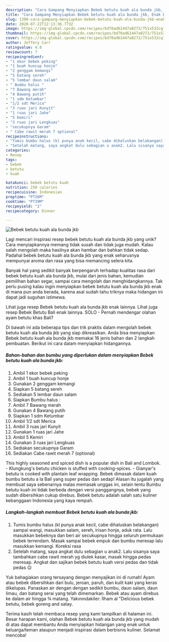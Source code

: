 ```yaml
---
description: "Cara Gampang Menyiapkan Bebek betutu kuah ala bunda jkb, Enak Banget"
title: "Cara Gampang Menyiapkan Bebek betutu kuah ala bunda jkb, Enak Banget"
slug: 1390-cara-gampang-menyiapkan-bebek-betutu-kuah-ala-bunda-jkb-enak-banget
date: 2020-07-22T12:13:36.773Z
image: https://img-global.cpcdn.com/recipes/bd70ad61447a8272/751x532cq70/bebek-betutu-kuah-ala-bunda-jkb-foto-resep-utama.jpg
thumbnail: https://img-global.cpcdn.com/recipes/bd70ad61447a8272/751x532cq70/bebek-betutu-kuah-ala-bunda-jkb-foto-resep-utama.jpg
cover: https://img-global.cpcdn.com/recipes/bd70ad61447a8272/751x532cq70/bebek-betutu-kuah-ala-bunda-jkb-foto-resep-utama.jpg
author: Jeffery Carr
ratingvalue: 4.8
reviewcount: 7
recipeingredient:
- "1 ekor bebek peking"
- "1 buah kuncup honje"
- "2 genggam kemangi"
- "5 batang sereh"
- "5 lembar daun salam"
- " Bumbu halus "
- "7 Bawang merah"
- "4 Bawang putih"
- "1 sdm Ketumbar"
- "1/2 sdt Merica"
- "3 ruas jari Kunyit"
- "1 ruas jari Jahe"
- "5 Kemiri"
- "3 ruas jari Lengkuas"
- "secukupnya Garam"
- " Cabe rawit merah 7 optional"
recipeinstructions:
- "Tumis bumbu halus (kl punya anak kecil, cabe dihaluskan belakangan) sampai wangi, masukkan salam, sereh, irisan honje, aduk rata. Lalu masukkan bebeknya dan beri air secukupnya hingga seluruh permukaan bebek terrendam. Masak sampai bebek empuk dan bumbu meresap lalu masukkan kemangi. Koreksi rasa"
- "Setelah matang, saya angkat dulu sebagian u anak2. Lalu sisanya saya tambahkan cabe rawit merah yg diulek kasar, masak hingga pedas meresap. Angkat dan sajikan bebek betutu kuah versi pedas dan tidak pedas 😉"
categories:
- Resep
tags:
- bebek
- betutu
- kuah

katakunci: bebek betutu kuah 
nutrition: 250 calories
recipecuisine: Indonesian
preptime: "PT26M"
cooktime: "PT39M"
recipeyield: "2"
recipecategory: Dinner

---
```



![Bebek betutu kuah ala bunda jkb](https://img-global.cpcdn.com/recipes/bd70ad61447a8272/751x532cq70/bebek-betutu-kuah-ala-bunda-jkb-foto-resep-utama.jpg)

Lagi mencari inspirasi resep bebek betutu kuah ala bunda jkb yang unik? Cara menyiapkannya memang tidak susah dan tidak juga mudah. Kalau salah mengolah maka hasilnya akan hambar dan bahkan tidak sedap. Padahal bebek betutu kuah ala bunda jkb yang enak seharusnya mempunyai aroma dan rasa yang bisa memancing selera kita.

Banyak hal yang sedikit banyak berpengaruh terhadap kualitas rasa dari bebek betutu kuah ala bunda jkb, mulai dari jenis bahan, kemudian pemilihan bahan segar, sampai cara mengolah dan menghidangkannya. Tak perlu pusing kalau ingin menyiapkan bebek betutu kuah ala bunda jkb enak di mana pun anda berada, karena asal sudah tahu triknya maka hidangan ini dapat jadi suguhan istimewa.

Lihat juga resep Bebek betutu kuah ala bunda jkb enak lainnya. Lihat juga resep Bebek Betutu Bali enak lainnya. SOLO - Pernah mendengar olahan ayam betutu khas Bali?


Di bawah ini ada beberapa tips dan trik praktis dalam mengolah bebek betutu kuah ala bunda jkb yang siap dikreasikan. Anda bisa menyiapkan Bebek betutu kuah ala bunda jkb memakai 16 jenis bahan dan 2 langkah pembuatan. Berikut ini cara dalam menyiapkan hidangannya.

<!--inarticleads1-->

##### Bahan-bahan dan bumbu yang diperlukan dalam menyiapkan Bebek betutu kuah ala bunda jkb:

1. Ambil 1 ekor bebek peking
1. Ambil 1 buah kuncup honje
1. Gunakan 2 genggam kemangi
1. Siapkan 5 batang sereh
1. Sediakan 5 lembar daun salam
1. Siapkan  Bumbu halus :
1. Ambil 7 Bawang merah
1. Gunakan 4 Bawang putih
1. Siapkan 1 sdm Ketumbar
1. Ambil 1/2 sdt Merica
1. Ambil 3 ruas jari Kunyit
1. Gunakan 1 ruas jari Jahe
1. Ambil 5 Kemiri
1. Gunakan 3 ruas jari Lengkuas
1. Sediakan secukupnya Garam
1. Sediakan  Cabe rawit merah 7 (optional)


This highly seasoned and spiced dish is a popular dish in Bali and Lombok. - Klungkung&#39;s betutu chicken is stuffed with cooking-spices. - Gianyar&#39;s betutu is cooked with plantain leaf wrapping. Bebek dimasak dalam kuah bumbu betutu a la Bali yang super pedas dan sedap! Alasan itu jugalah yang membuat saya sebenarnya malas memasak unggas ini, selain tentu Bumbu betutu kuah ini tidak berbeda dengan versi panggangnya, bebek yang sudah dibersihkan cukup direbus. Bebek betutu adalah salah satu kuliner kebanggaan Indonesia yang kaya rempah. 

<!--inarticleads2-->

##### Langkah-langkah membuat Bebek betutu kuah ala bunda jkb:

1. Tumis bumbu halus (kl punya anak kecil, cabe dihaluskan belakangan) sampai wangi, masukkan salam, sereh, irisan honje, aduk rata. Lalu masukkan bebeknya dan beri air secukupnya hingga seluruh permukaan bebek terrendam. Masak sampai bebek empuk dan bumbu meresap lalu masukkan kemangi. Koreksi rasa
1. Setelah matang, saya angkat dulu sebagian u anak2. Lalu sisanya saya tambahkan cabe rawit merah yg diulek kasar, masak hingga pedas meresap. Angkat dan sajikan bebek betutu kuah versi pedas dan tidak pedas 😉


Yuk bahagiakan orang tersayang dengan menyajikan ini di rumah! Ayam atau bebek dibersihkan dari bulu, jeroan, paruh, dan kulit kaki yang keras dikelupas. Panaskan air dengan dengan sedikit bumbu, daun salam, daun limau, dan batang serai yang telah dimemarkan. Bebek atau ayam direbus ke dalam air hingga ¾ matang. Yakınındakiler: İlham al &#34;Delicious bebek betutu, bebek goreng and satay. 

Terima kasih telah membaca resep yang kami tampilkan di halaman ini. Besar harapan kami, olahan Bebek betutu kuah ala bunda jkb yang mudah di atas dapat membantu Anda menyiapkan hidangan yang enak untuk keluarga/teman ataupun menjadi inspirasi dalam berbisnis kuliner. Selamat mencoba!
